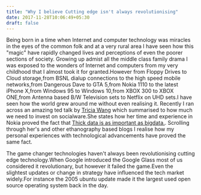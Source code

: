 ```yaml
---
title: "Why I believe Cutting edge isn't always revolutionising"
date: 2017-11-28T10:06:49+05:30
draft: false
---
```


Being born in a time when Internet and computer technology was miracles in the eyes of the common folk and at a very rural area I have seen how this "magic" have rapidly changed lives and perceptions of even the poorer sections of society. Growing up admist all the middle class family drama I was exposed to the wonders of Internet and computers from my very childhood that I almost took it for granted.However from Floppy Drives to Cloud storage,from BSNL dialup connections to the high speed mobile networks,from Dangerous Dave to GTA 5,from Nokia 1110 to the latest iPhone X,from Windows 95 to Windows 10,from XBOX 300 to XBOX ONE,from Antenna based B/W Television sets to Netflix on UHD sets.I have seen how the world grew around me without even realising it.
Recently I ran across an amazing ted talk by [Tricia Wang](https://www.triciawang.com/) which summarised to how much we need to invest on socialware.She states how her time and experience in Nokia proved the fact that [Thick data is as important as bigdata.](https://medium.com/ethnography-matters/why-big-data-needs-thick-data-b4b3e75e3d7).
Scrolling through her's and other ethanography based blogs I realise how my personal experiences with technological advancements have proved the same fact.

The game changer technologies haven't always been revolutionising cutting edge technology.When Google introduced the Google Glass most of us considered it revolutionary, but however it failed the game.Even the slightest updates or change in strategy have influenced the tech market widely.For instance the 2005 ubuntu update made it the largest used open source operating system back in the day.
